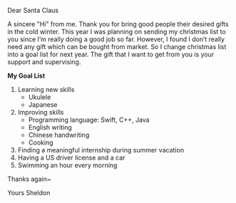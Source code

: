 Dear Santa Claus

A sincere "Hi" from me.  Thank you for bring good people their desired gifts in the cold winter. This year I was planning on sending my christmas list to you since I’m really doing a good job so far. However, I found I don’t really need any gift which can be bought from market. So I change christmas list into a goal list for next year. The gift that I want to get from you is your support and supervising.

**My Goal List**

1. Learning new skills
	* Ukulele
	* Japanese
2. Improving skills
	* Programming language: Swift, C++, Java
	* English writing
	* Chinese handwriting
	* Cooking
3. Finding a meaningful internship during summer vacation
4. Having a US driver license and a car
5. Swimming an hour every morning

Thanks again~

Yours
Sheldon


